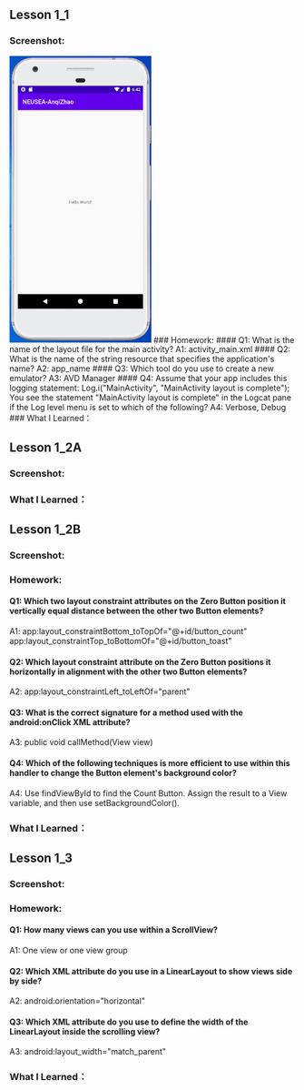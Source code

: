 ## Lesson 1_1
### Screenshot:
<img src="https://raw.githubusercontent.com/anqizhao1024/cs5520project/gh-pages/_pics/lesson1_1_screenshot.png" alt="drawing" width="250"/>
### Homework:
#### Q1: What is the name of the layout file for the main activity?
A1: activity_main.xml
#### Q2: What is the name of the string resource that specifies the application's name?
A2: app_name
#### Q3: Which tool do you use to create a new emulator?
A3: AVD Manager
#### Q4: Assume that your app includes this logging statement: 
	Log.i("MainActivity", "MainActivity layout is complete");
	You see the statement "MainActivity layout is complete" in the Logcat pane if the Log level menu is set to which of the following? 
A4: Verbose, Debug
### What I Learned：


## Lesson 1_2A
### Screenshot:
### What I Learned：

## Lesson 1_2B
### Screenshot:
### Homework:
#### Q1: Which two layout constraint attributes on the Zero Button position it vertically equal distance between the other two Button elements? 
A1: app:layout_constraintBottom_toTopOf="@+id/button_count"
	app:layout_constraintTop_toBottomOf="@+id/button_toast"
#### Q2: Which layout constraint attribute on the Zero Button positions it horizontally in alignment with the other two Button elements?
A2: app:layout_constraintLeft_toLeftOf="parent"
#### Q3: What is the correct signature for a method used with the android:onClick XML attribute?
A3: public void callMethod(View view)
#### Q4: Which of the following techniques is more efficient to use within this handler to change the Button element's background color? 
A4: Use findViewById to find the Count Button. Assign the result to a View variable, and then use setBackgroundColor().
### What I Learned：

## Lesson 1_3
### Screenshot:
### Homework:
#### Q1: How many views can you use within a ScrollView?
A1: One view or one view group
#### Q2: Which XML attribute do you use in a LinearLayout to show views side by side?
A2: android:orientation="horizontal"
#### Q3: Which XML attribute do you use to define the width of the LinearLayout inside the scrolling view? 
A3: android:layout_width="match_parent"
### What I Learned：
